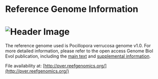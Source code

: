 # Reference Genome Information
# ![Header Image](http://pver.reefgenomics.org/img/title.png)


The reference genome used is Pocillopora verrucosa genome v1.0. For more detailed information, please refer to the open access Genome Biol Evol publication, including the [main text](https://academic.oup.com/gbe/article/12/10/1911/5898631#209703315%22) and [supplemental information](https://academic.oup.com/gbe/article/12/10/1911/5898631).

File availability at:
[http://pver.reefgenomics.org/](http://pver.reefgenomics.org/)
